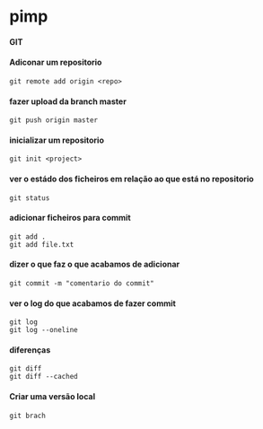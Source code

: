 pimp
====


#### GIT
 	
#### Adiconar um repositorio

	git remote add origin <repo>
	
#### fazer upload da branch master

	git push origin master
	
#### inicializar um repositorio

	git init <project>
 
#### ver o estádo dos ficheiros em relação ao que está no repositorio

	git status 
#### adicionar ficheiros para commit

	git add . 
	git add file.txt
#### dizer o que faz o que acabamos de adicionar

	git commit -m "comentario do commit"
#### ver o log do que acabamos de fazer commit

	git log
	git log --oneline
	
#### diferenças

	git diff
	git diff --cached

#### Criar uma versão local
	git brach

